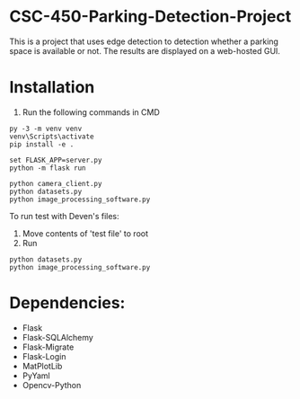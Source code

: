 # CSC-450-Parking-Detection-Project
This is a project that uses edge detection to detection whether a parking space is available or not. The results are displayed on a web-hosted GUI.

# Installation
1. Run the following commands in CMD

```
py -3 -m venv venv
venv\Scripts\activate
pip install -e .

set FLASK_APP=server.py
python -m flask run
```

```
python camera_client.py
python datasets.py
python image_processing_software.py
```

To run test with Deven's files:
1. Move contents of 'test file' to root
2. Run
```
python datasets.py
python image_processing_software.py
```

# Dependencies:
* Flask
* Flask-SQLAlchemy
* Flask-Migrate
* Flask-Login
* MatPlotLib
* PyYaml
* Opencv-Python
